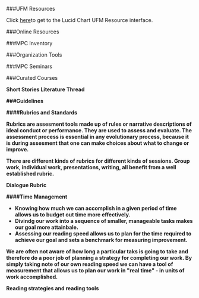 ###UFM Resources

Click [here](https://www.lucidchart.com/documents/view/b43a3bbc-fc3b-4306-9830-0098219f5204)to get to the Lucid Chart UFM Resource interface. 

###Online Resources 

###MPC Inventory 

###Organization Tools 

###MPC Seminars 

###Curated Courses 

<b>Short Stories Literature Thread 

###Guidelines 

####Rubrics and Standards 

Rubrics are assesment tools made up of rules or narrative descriptions of ideal conduct or performance. They are used to 
assess and evaluate. The assessment process is essential in any evolutionary process, because it is during assesment that one 
can make choices about what to change or improve. 

There are different kinds of rubrics for different kinds of sessions. Group work, individual work, presentations, writing, all
benefit from a well established rubric. 

<b>Dialogue Rubric 

####Time Management 

- Knowing how much we can accomplish in a given period of time allows us to budget out time more effectively. 
- Divindg our work into a sequence of smaller, manageable tasks makes our goal more attainbale. 
- Assessing our reading speed allows us to plan for the time required to achieve our goal and sets a benchmark for measuring improvement. 

We are often not aware of how long a particular taks is going to take and therefore do a poor job of planning a strategy for 
completing our work. By simply taking note of our own reading speed we can have a tool of measurement that allows us to plan our 
work in "real time" - in units of work accomplished. 

<b>Reading strategies and reading tools  

